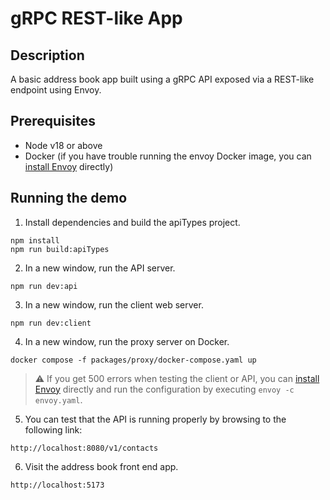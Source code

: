 # gRPC REST-like App

## Description

A basic address book app built using a gRPC API exposed via a REST-like endpoint using Envoy.

## Prerequisites

- Node v18 or above
- Docker (if you have trouble running the envoy Docker image, you can [install Envoy](https://www.envoyproxy.io/docs/envoy/latest/start/install) directly)

## Running the demo

1. Install dependencies and build the apiTypes project.

```console
npm install
npm run build:apiTypes
```

2. In a new window, run the API server.

```console
npm run dev:api
```

3. In a new window, run the client web server.

```console
npm run dev:client
```

4. In a new window, run the proxy server on Docker.

```console
docker compose -f packages/proxy/docker-compose.yaml up
```

> :warning: If you get 500 errors when testing the client or API, you can [install Envoy](https://www.envoyproxy.io/docs/envoy/latest/start/install) directly and run the configuration by executing `envoy -c envoy.yaml`.

5. You can test that the API is running properly by browsing to the following link:

```url
http://localhost:8080/v1/contacts
```

6. Visit the address book front end app.

```url
http://localhost:5173
```
